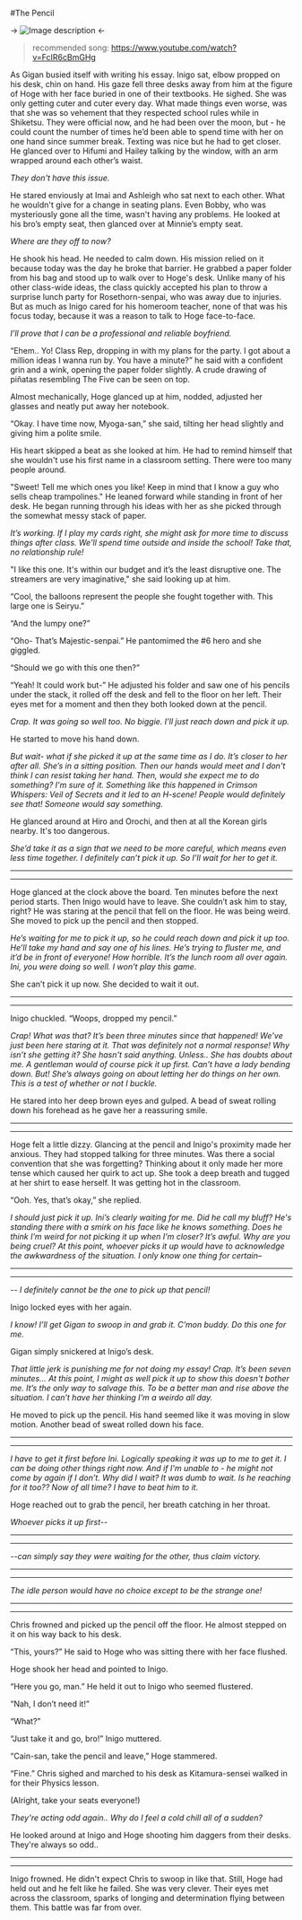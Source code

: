 #The Pencil

-> ![Image description](https://i.imgur.com/EUR5lDA.jpg) <-
>recommended song: https://www.youtube.com/watch?v=FcIR6cBmGHg


As Gigan busied itself with writing his essay. Inigo sat, elbow propped on his desk, chin on hand. His gaze fell three desks away from him at the figure of Hoge with her face buried in one of their textbooks. He sighed. She was only getting cuter and cuter every day. What made things even worse, was that she was so vehement that they respected school rules while in Shiketsu. They were official now, and he had been over the moon, but - he could count the number of times he’d been able to spend time with her on one hand since summer break. Texting was nice but he had to get closer. He glanced over to Hifumi and Hailey talking by the window, with an arm wrapped around each other’s waist. 

*They don't have this issue.* 

He stared enviously at Imai and Ashleigh who sat next to each other. What he wouldn't give for a change in seating plans. Even Bobby, who was mysteriously gone all the time, wasn't having any problems. He looked at his bro’s empty seat, then glanced over at Minnie’s empty seat.   

*Where are they off to now?* 

He shook his head. He needed to calm down. His mission relied on it because today was the day he broke that barrier. He grabbed a paper folder from his bag and stood up to walk over to Hoge's desk. Unlike many of his other class-wide ideas, the class quickly accepted his plan to throw a surprise lunch party for Rosethorn-senpai, who was away due to injuries. But as much as Inigo cared for his homeroom teacher, none of that was his focus today, because it was a reason to talk to Hoge face-to-face.

*I’ll prove that I can be a professional and reliable boyfriend.*

“Ehem.. Yo! Class Rep, dropping in with my plans for the party. I got about a million ideas I wanna run by. You have a minute?” he said with a confident grin and a wink, opening the paper folder slightly. A crude drawing of piñatas resembling The Five can be seen on top.

Almost mechanically, Hoge glanced up at him, nodded, adjusted her glasses and neatly put away her notebook. 

“Okay. I have time now, Myoga-san,” she said, tilting her head slightly and giving him a polite smile.

His heart skipped a beat as she looked at him. He had to remind himself that she wouldn't use his first name in a classroom setting. There were too many people around. 

"Sweet! Tell me which ones you like! Keep in mind that I know a guy who sells cheap trampolines." He leaned forward while standing in front of her desk. He began running through his ideas with her as she picked through the somewhat messy stack of paper.

*It’s working. If I play my cards right, she might ask for more time to discuss things after class. We’ll spend time outside and inside the school! Take that, no relationship rule!*

"I like this one. It's within our budget and it’s the least disruptive one. The streamers are very imaginative," she said looking up at him.

“Cool, the balloons represent the people she fought together with. This large one is Seiryu.”

“And the lumpy one?”

“Oho- That’s Majestic-senpai.” He pantomimed the #6 hero and she giggled.

 “Should we go with this one then?”

“Yeah! It could work but-” He adjusted his folder and saw one of his pencils under the stack, it rolled off the desk and fell to the floor on her left. Their eyes met for a moment and then they both looked down at the pencil.

*Crap. It was going so well too. No biggie. I’ll just reach down and pick it up.*

He started to move his hand down. 

*But wait- what if she picked it up at the same time as I do. It’s closer to her after all. She’s in a sitting position. Then our hands would meet and I don't think I can resist taking her hand. Then, would she expect me to do something? I'm sure of it. Something like this happened in Crimson Whispers: Veil of Secrets and it led to an H-scene! People would definitely see that! Someone would say something.*

He glanced around at Hiro and Orochi, and then at all the Korean girls nearby. It's too dangerous.

*She’d take it as a sign that we need to be more careful, which means even less time together. I definitely can’t pick it up. So I’ll wait for her to get it.*
***
***

Hoge glanced at the clock above the board. Ten minutes before the next period starts. Then Inigo would have to leave. She couldn’t ask him to stay, right? He was staring at the pencil that fell on the floor. He was being weird. She moved to pick up the pencil and then stopped.

*He’s waiting for me to pick it up, so he could reach down and pick it up too. He’ll take my hand and say one of his lines. He’s trying to fluster me, and it’d be in front of everyone! How horrible. It’s the lunch room all over again. Ini, you were doing so well. I won't play this game.*

She can’t pick it up now. She decided to wait it out. 
***
***
Inigo chuckled. “Woops, dropped my pencil.”

*Crap! What was that? It’s been three minutes since that happened! We’ve just been here staring at it. That was definitely not a normal response! Why isn’t she getting it? She hasn't said anything. Unless.. She has doubts about me. A gentleman would of course pick it up first. Can’t have a lady bending down. But! She’s always going on about letting her do things on her own. This is a test of whether or not I buckle.*

He stared into her deep brown eyes and gulped. A bead of sweat rolling down his forehead as he gave her a reassuring smile.
***
***

Hoge felt a little dizzy. Glancing at the pencil and Inigo's proximity made her anxious. They had stopped talking for three minutes. Was there a social convention that she was forgetting? Thinking about it only made her more tense which caused her quirk to act up. She took a deep breath and tugged at her shirt to ease herself. It was getting hot in the classroom. 

“Ooh. Yes, that’s okay,” she replied.

*I should just pick it up. Ini’s clearly waiting for me. Did he call my bluff? He's standing there with a smirk on his face like he knows something. Does he think I’m weird for not picking it up when I’m closer? It’s awful. Why are you being cruel? At this point, whoever picks it up would have to acknowledge the awkwardness of the situation. I only know one thing for certain–*
***
***

*-- I definitely cannot be the one to pick up that pencil!* 

Inigo locked eyes with her again. 

*I know! I’ll get Gigan to swoop in and grab it. C’mon buddy. Do this one for me.* 

Gigan simply snickered at Inigo’s desk. 

*That little jerk is punishing me for not doing my essay! Crap. It’s been seven minutes… At this point, I might as well pick it up to show this doesn't bother me. It’s the only way to salvage this. To be a better man and rise above the situation. I can’t have her thinking I’m a weirdo all day.*

He moved to pick up the pencil. His hand seemed like it was moving in slow motion. Another bead of sweat rolled down his face.
***
***
*I have to get it first before Ini. Logically speaking it was up to me to get it. I can be doing other things right now. And if I'm unable to - he might not come by again if I don’t. Why did I wait? It was dumb to wait. Is he reaching for it too?? Now of all time? I have to beat him to it.*

Hoge reached out to grab the pencil, her breath catching in her throat. 

*Whoever picks it up first--*
***
***
 *--can simply say they were waiting for the other, thus claim victory.* 
***
***
*The idle person would have no choice except to be the strange one!*

***
***

Chris frowned and picked up the pencil off the floor. He almost stepped on it on his way back to his desk.

“This, yours?” He said to Hoge who was sitting there with her face flushed.

Hoge shook her head and pointed to Inigo.

“Here you go, man.” He held it out to Inigo who seemed flustered.

“Nah, I don’t need it!”

“What?”

“Just take it and go, bro!” Inigo muttered.

“Cain-san, take the pencil and leave,” Hoge stammered.

“Fine.” Chris sighed and marched to his desk as Kitamura-sensei walked in for their Physics lesson. 

(Alright, take your seats everyone!)

*They're acting odd again.. Why do I feel a cold chill all of a sudden?* 

He looked around at Inigo and Hoge shooting him daggers from their desks. They're always so odd..
***
***
Inigo frowned. He didn't expect Chris to swoop in like that. Still, Hoge had held out and he felt like he failed. She was very clever. Their eyes met across the classroom, sparks of longing and determination flying between them. This battle was far from over.